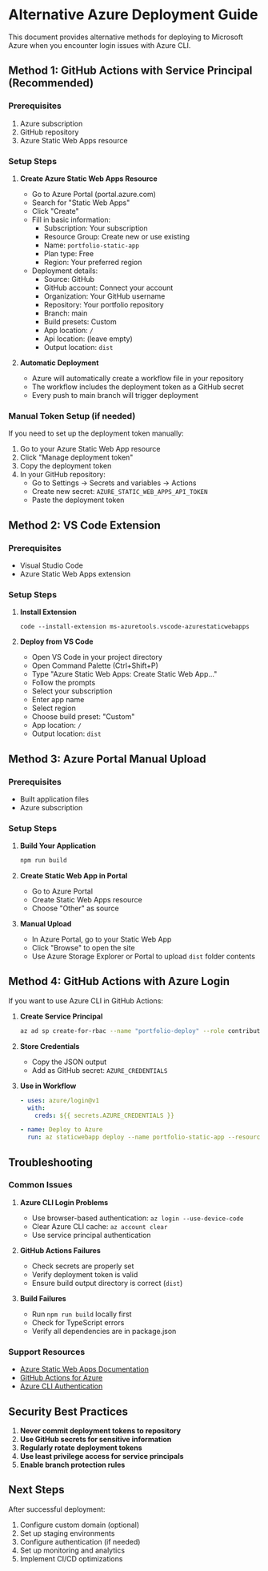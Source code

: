 # Alternative Azure Deployment Guide

This document provides alternative methods for deploying to Microsoft Azure when you encounter login issues with Azure
CLI.

## Method 1: GitHub Actions with Service Principal (Recommended)

### Prerequisites

1. Azure subscription
2. GitHub repository
3. Azure Static Web Apps resource

### Setup Steps

1. **Create Azure Static Web Apps Resource**
   - Go to Azure Portal (portal.azure.com)
   - Search for "Static Web Apps"
   - Click "Create"
   - Fill in basic information:
     - Subscription: Your subscription
     - Resource Group: Create new or use existing
     - Name: `portfolio-static-app`
     - Plan type: Free
     - Region: Your preferred region
   - Deployment details:
     - Source: GitHub
     - GitHub account: Connect your account
     - Organization: Your GitHub username
     - Repository: Your portfolio repository
     - Branch: main
     - Build presets: Custom
     - App location: `/`
     - Api location: (leave empty)
     - Output location: `dist`

2. **Automatic Deployment**
   - Azure will automatically create a workflow file in your repository
   - The workflow includes the deployment token as a GitHub secret
   - Every push to main branch will trigger deployment

### Manual Token Setup (if needed)

If you need to set up the deployment token manually:

1. Go to your Azure Static Web App resource
2. Click "Manage deployment token"
3. Copy the deployment token
4. In your GitHub repository:
   - Go to Settings → Secrets and variables → Actions
   - Create new secret: `AZURE_STATIC_WEB_APPS_API_TOKEN`
   - Paste the deployment token

## Method 2: VS Code Extension

### Prerequisites

- Visual Studio Code
- Azure Static Web Apps extension

### Setup Steps

1. **Install Extension**

   ```
   code --install-extension ms-azuretools.vscode-azurestaticwebapps
   ```

2. **Deploy from VS Code**
   - Open VS Code in your project directory
   - Open Command Palette (Ctrl+Shift+P)
   - Type "Azure Static Web Apps: Create Static Web App..."
   - Follow the prompts
   - Select your subscription
   - Enter app name
   - Select region
   - Choose build preset: "Custom"
   - App location: `/`
   - Output location: `dist`

## Method 3: Azure Portal Manual Upload

### Prerequisites

- Built application files
- Azure subscription

### Setup Steps

1. **Build Your Application**

   ```bash
   npm run build
   ```

2. **Create Static Web App in Portal**
   - Go to Azure Portal
   - Create Static Web Apps resource
   - Choose "Other" as source

3. **Manual Upload**
   - In Azure Portal, go to your Static Web App
   - Click "Browse" to open the site
   - Use Azure Storage Explorer or Portal to upload `dist` folder contents

## Method 4: GitHub Actions with Azure Login

If you want to use Azure CLI in GitHub Actions:

1. **Create Service Principal**

   ```bash
   az ad sp create-for-rbac --name "portfolio-deploy" --role contributor --scopes /subscriptions/{subscription-id} --sdk-auth
   ```

2. **Store Credentials**
   - Copy the JSON output
   - Add as GitHub secret: `AZURE_CREDENTIALS`

3. **Use in Workflow**

   ```yaml
   - uses: azure/login@v1
     with:
       creds: ${{ secrets.AZURE_CREDENTIALS }}

   - name: Deploy to Azure
     run: az staticwebapp deploy --name portfolio-static-app --resource-group your-rg --source dist
   ```

## Troubleshooting

### Common Issues

1. **Azure CLI Login Problems**
   - Use browser-based authentication: `az login --use-device-code`
   - Clear Azure CLI cache: `az account clear`
   - Use service principal authentication

2. **GitHub Actions Failures**
   - Check secrets are properly set
   - Verify deployment token is valid
   - Ensure build output directory is correct (`dist`)

3. **Build Failures**
   - Run `npm run build` locally first
   - Check for TypeScript errors
   - Verify all dependencies are in package.json

### Support Resources

- [Azure Static Web Apps Documentation](https://docs.microsoft.com/en-us/azure/static-web-apps/)
- [GitHub Actions for Azure](https://docs.microsoft.com/en-us/azure/developer/github/github-actions)
- [Azure CLI Authentication](https://docs.microsoft.com/en-us/cli/azure/authenticate-azure-cli)

## Security Best Practices

1. **Never commit deployment tokens to repository**
2. **Use GitHub secrets for sensitive information**
3. **Regularly rotate deployment tokens**
4. **Use least privilege access for service principals**
5. **Enable branch protection rules**

## Next Steps

After successful deployment:

1. Configure custom domain (optional)
2. Set up staging environments
3. Configure authentication (if needed)
4. Set up monitoring and analytics
5. Implement CI/CD optimizations
